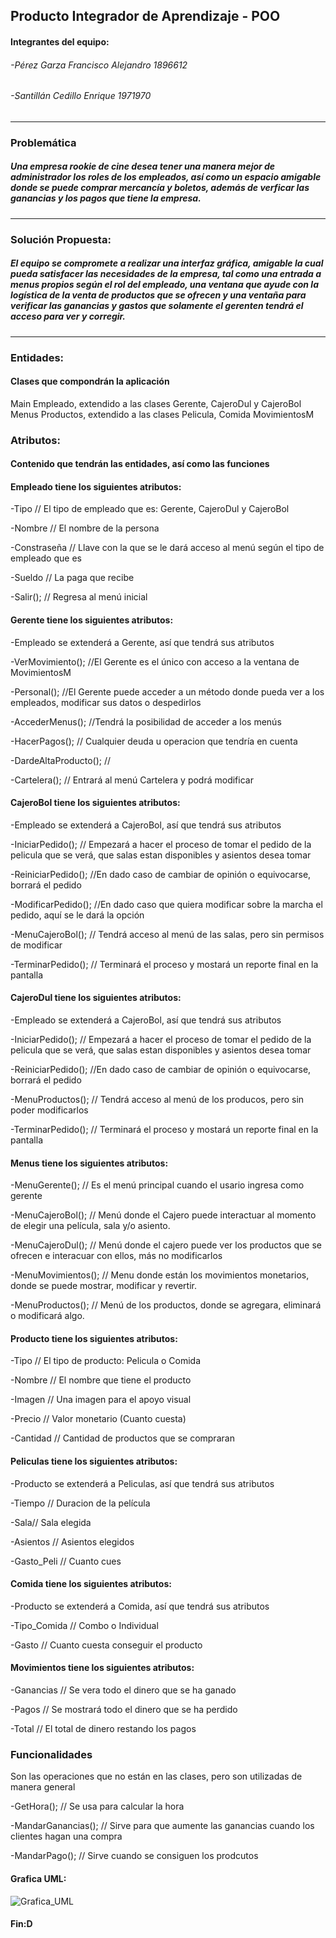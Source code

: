 ## Producto Integrador de Aprendizaje - POO
#### Integrantes del equipo: 
###### -Pérez Garza Francisco Alejandro 1896612
###### -Santillán Cedillo Enrique 1971970


------------

### **Problemática** 
##### Una empresa rookie de cine desea tener una manera mejor de administrador los roles de los empleados, así como un espacio amigable donde se puede comprar mercancía y boletos, además de verficar las ganancias y los pagos que tiene la empresa.
------------

### Solución Propuesta:
 
##### El equipo se compromete a realizar una interfaz gráfica, amigable la cual pueda satisfacer las necesidades de la empresa, tal como una entrada a menus propios según el rol del empleado, una ventana que ayude con la logística de la venta de productos que se ofrecen y una ventaña para verificar las ganancias y gastos que solamente el gerenten tendrá el acceso para ver y corregir.
------------

### Entidades: 
#### Clases que compondrán la aplicación
Main
Empleado, extendido a las clases Gerente, CajeroDul y CajeroBol 
Menus
Productos, extendido a las clases Pelicula, Comida
MovimientosM

### Atributos: 
#### Contenido que tendrán las entidades, así como las funciones 
#### **Empleado** tiene los siguientes atributos: 
  
  -Tipo // El tipo de empleado que es: Gerente, CajeroDul y CajeroBol
  
  -Nombre // El nombre de la persona
  
  -Constraseña // Llave con la que se le dará acceso al menú según el tipo de empleado que es
  
  -Sueldo // La paga que recibe
  
  -Salir(); // Regresa al menú inicial
  
#### **Gerente** tiene los siguientes atributos:
-Empleado se extenderá a Gerente, así que tendrá sus atributos
  
  -VerMovimiento(); //El Gerente es el único con acceso a la ventana de MovimientosM
  
  -Personal(); //El Gerente puede acceder a un método donde pueda ver a los empleados, modificar sus datos o despedirlos
  
  -AccederMenus(); //Tendrá la posibilidad de acceder a los menús
  
  -HacerPagos(); // Cualquier deuda u operacion que tendría en cuenta
  
  -DardeAltaProducto(); // 
  
  -Cartelera(); // Entrará al menú Cartelera y podrá modificar 
  
#### **CajeroBol** tiene los siguientes atributos: 
  
  -Empleado se extenderá a CajeroBol, así que tendrá sus atributos 
  
  -IniciarPedido(); // Empezará a hacer el proceso de tomar el pedido de la pelicula que se verá, que salas estan disponibles y asientos desea tomar 
  
  -ReiniciarPedido(); //En dado caso de cambiar de opinión o equivocarse, borrará el pedido 
  
  -ModificarPedido(); //En dado caso que quiera modificar sobre la marcha el pedido, aquí se le dará la opción
  
  -MenuCajeroBol(); // Tendrá acceso al menú de las salas, pero sin permisos de modificar
  
  -TerminarPedido(); // Terminará el proceso y mostará un reporte final en la pantalla 
  
#### **CajeroDul** tiene los siguientes atributos: 
  
  -Empleado se extenderá a CajeroBol, así que tendrá sus atributos
  
  -IniciarPedido(); // Empezará a hacer el proceso de tomar el pedido de la pelicula que se verá, que salas estan disponibles y asientos desea tomar
  
  -ReiniciarPedido(); //En dado caso de cambiar de opinión o equivocarse, borrará el pedido
  
  -MenuProductos(); // Tendrá acceso al menú de los producos, pero sin poder modificarlos
  
  -TerminarPedido(); // Terminará el proceso y mostará un reporte final en la pantalla
  
 #### **Menus** tiene los siguientes atributos: 
 
 -MenuGerente(); // Es el menú principal cuando el usario ingresa como gerente
 
 -MenuCajeroBol(); //  Menú donde el Cajero puede interactuar al momento de elegir una película, sala y/o asiento.
 
 -MenuCajeroDul(); // Menú donde el cajero puede ver los productos que se ofrecen e interacuar con ellos, más no modificarlos
 
 -MenuMovimientos(); // Menu donde están los movimientos monetarios, donde se puede mostrar, modificar y revertir.
 
 -MenuProductos(); // Menú de los productos, donde se agregara, eliminará
 o modificará algo.
 
 #### **Producto** tiene los siguientes atributos: 
  
  -Tipo // El tipo de producto: Pelicula o Comida
  
  -Nombre // El nombre que tiene el producto
  
  -Imagen // Una imagen para el apoyo visual
  
  -Precio // Valor monetario (Cuanto cuesta)
  
  -Cantidad // Cantidad de productos que se compraran 
  
   #### **Peliculas** tiene los siguientes atributos: 
  -Producto se extenderá a Peliculas, así que tendrá sus atributos
  
  -Tiempo // Duracion de la película
  
  -Sala// Sala elegida
  
  -Asientos // Asientos elegidos 
  
  -Gasto_Peli // Cuanto cues
  
   #### **Comida** tiene los siguientes atributos: 
   -Producto se extenderá a Comida, así que tendrá sus atributos
   
  -Tipo_Comida // Combo o Individual
  
  -Gasto // Cuanto cuesta conseguir el producto
  
   #### **Movimientos** tiene los siguientes atributos: 
  
  -Ganancias // Se vera todo el dinero que se ha ganado
  
  -Pagos // Se mostrará todo el dinero que se ha perdido
  
  -Total // El total de dinero restando los pagos
  
  ### **Funcionalidades**
   Son las operaciones que no están en las clases, pero son utilizadas de manera general
   
   -GetHora(); // Se usa para calcular la hora
   
   -MandarGanancias(); // Sirve para que aumente las ganancias cuando los clientes hagan una compra
   
   -MandarPago(); // Sirve cuando se consiguen los prodcutos
   
   #### **Grafica UML**: 

![Grafica_UML](https://user-images.githubusercontent.com/89920305/131930294-af52c57b-5516-42ec-81d0-439b0bf01b89.jpg)

   
  
#### Fin:D
